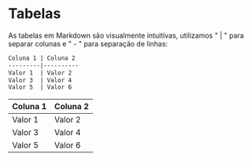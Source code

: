 # Tabelas

As tabelas em Markdown são visualmente intuitivas, utilizamos " | " para separar colunas e " - " para separação de linhas:

```markdown
Coluna 1 | Coluna 2
---------|----------
Valor 1  | Valor 2
Valor 3  | Valor 4
Valor 5  | Valor 6
```

| Coluna 1 | Coluna 2 |
| -------- | -------- |
| Valor 1  | Valor 2  |
| Valor 3  | Valor 4  |
| Valor 5  | Valor 6  |
